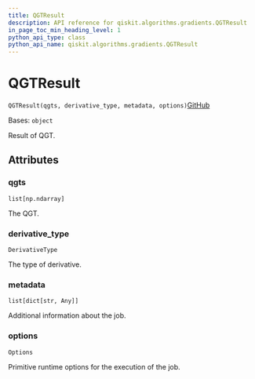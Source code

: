 ```yaml
---
title: QGTResult
description: API reference for qiskit.algorithms.gradients.QGTResult
in_page_toc_min_heading_level: 1
python_api_type: class
python_api_name: qiskit.algorithms.gradients.QGTResult
---
```


# QGTResult

<span id="qiskit.algorithms.gradients.QGTResult" />

`QGTResult(qgts, derivative_type, metadata, options)`[GitHub](https://github.com/qiskit/qiskit/tree/stable/0.43/qiskit/algorithms/gradients/qgt_result.py "view source code")

Bases: `object`

Result of QGT.

## Attributes

<span id="qiskit.algorithms.gradients.QGTResult.qgts" />

### qgts

`list[np.ndarray]`

The QGT.

<span id="qiskit.algorithms.gradients.QGTResult.derivative_type" />

### derivative\_type

`DerivativeType`

The type of derivative.

<span id="qiskit.algorithms.gradients.QGTResult.metadata" />

### metadata

`list[dict[str, Any]]`

Additional information about the job.

<span id="qiskit.algorithms.gradients.QGTResult.options" />

### options

`Options`

Primitive runtime options for the execution of the job.

